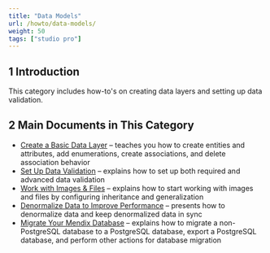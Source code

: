 ```yaml
---
title: "Data Models"
url: /howto/data-models/
weight: 50
tags: ["studio pro"]
---
```


## 1 Introduction

This category includes how-to's on creating data layers and setting up data validation.

## 2 Main Documents in This Category

* [Create a Basic Data Layer](/howto/data-models/create-a-basic-data-layer/) – teaches you how to create entities and attributes, add enumerations, create associations, and delete association behavior
* [Set Up Data Validation](/howto/data-models/setting-up-data-validation/) – explains how to set up both required and advanced data validation
* [Work with Images & Files](/howto/data-models/working-with-images-and-files/) – explains how to start working with images and files by configuring inheritance and generalization
* [Denormalize Data to Improve Performance](/howto/data-models/denormalize-data-to-improve-performance/) – presents how to denormalize data and keep denormalized data in sync
* [Migrate Your Mendix Database](/howto/data-models/migrating-your-mendix-database/) – explains how to migrate a non-PostgreSQL database to a PostgreSQL database, export a PostgreSQL database, and perform other actions for database migration
